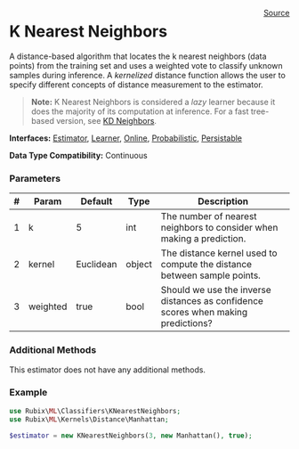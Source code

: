 <span style="float:right;"><a href="https://github.com/RubixML/RubixML/blob/master/src/Classifiers/KNearestNeighbors.php">Source</a></span>

# K Nearest Neighbors
A distance-based algorithm that locates the k nearest neighbors (data points) from the training set and uses a weighted vote to classify unknown samples during inference. A *kernelized* distance function allows the user to specify different concepts of distance measurement to the estimator. 

> **Note:** K Nearest Neighbors is considered a *lazy* learner because it does the majority of its computation at inference. For a fast tree-based version, see [KD Neighbors](#k-d-neighbors).

**Interfaces:** [Estimator](../estimator.md), [Learner](../learner.md), [Online](../online.md), [Probabilistic](../probabilistic.md), [Persistable](../persistable.md)

**Data Type Compatibility:** Continuous

### Parameters
| # | Param | Default | Type | Description |
|---|---|---|---|---|
| 1 | k | 5 | int | The number of nearest neighbors to consider when making a prediction. |
| 2 | kernel | Euclidean | object | The distance kernel used to compute the distance between sample points. |
| 3 | weighted | true | bool | Should we use the inverse distances as confidence scores when making predictions? |

### Additional Methods
This estimator does not have any additional methods.

### Example
```php
use Rubix\ML\Classifiers\KNearestNeighbors;
use Rubix\ML\Kernels\Distance\Manhattan;

$estimator = new KNearestNeighbors(3, new Manhattan(), true);
```